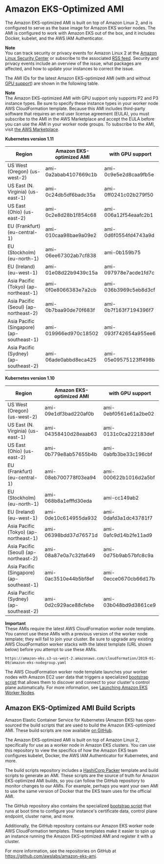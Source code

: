 # Amazon EKS\-Optimized AMI<a name="eks-optimized-ami"></a>

The Amazon EKS\-optimized AMI is built on top of Amazon Linux 2, and is configured to serve as the base image for Amazon EKS worker nodes\. The AMI is configured to work with Amazon EKS out of the box, and it includes Docker, kubelet, and the AWS IAM Authenticator\. 

**Note**  
You can track security or privacy events for Amazon Linux 2 at the [Amazon Linux Security Center](https://alas.aws.amazon.com/alas2.html) or subscribe to the associated [RSS feed](https://alas.aws.amazon.com/AL2/alas.rss)\. Security and privacy events include an overview of the issue, what packages are affected, and how to update your instances to correct the issue\.

The AMI IDs for the latest Amazon EKS\-optimized AMI \(with and without [GPU support](gpu-ami.md)\) are shown in the following table\.

**Note**  
The Amazon EKS\-optimized AMI with GPU support only supports P2 and P3 instance types\. Be sure to specify these instance types in your worker node AWS CloudFormation template\. Because this AMI includes third\-party software that requires an end user license agreement \(EULA\), you must subscribe to the AMI in the AWS Marketplace and accept the EULA before you can use the AMI in your worker node groups\. To subscribe to the AMI, visit [the AWS Marketplace](https://aws.amazon.com/marketplace/pp/B07GRHFXGM)\.


**Kubernetes version 1\.11**  

| Region | Amazon EKS\-optimized AMI | with GPU support | 
| --- | --- | --- | 
| US West \(Oregon\) \(us\-west\-2\) | ami\-0a2abab4107669c1b | ami\-0c9e5e2d8caa9fb5e | 
| US East \(N\. Virginia\) \(us\-east\-1\) | ami\-0c24db5df6badc35a | ami\-0ff0241c02b279f50 | 
| US East \(Ohio\) \(us\-east\-2\) | ami\-0c2e8d28b1f854c68 | ami\-006a12f54eaafc2b1 | 
| EU \(Frankfurt\) \(eu\-central\-1\) | ami\-010caa98bae9a09e2 | ami\-0d6f0554fd4743a9d | 
| EU \(Stockholm\) \(eu\-north\-1\) | ami\-06ee67302ab7cf838 | ami\-0b159b75  | 
| EU \(Ireland\) \(eu\-west\-1\) | ami\-01e08d22b9439c15a | ami\-097978e7acde1fd7c | 
| Asia Pacific \(Tokyo\) \(ap\-northeast\-1\) | ami\-0f0e8066383e7a2cb | ami\-036b3969c5eb8d3cf | 
| Asia Pacific \(Seoul\) \(ap\-northeast\-2\) | ami\-0b7baa90de70f683f | ami\-0b7f163f7194396f7 | 
| Asia Pacific \(Singapore\) \(ap\-southeast\-1\) | ami\-019966ed970c18502 | ami\-093f742654a955ee6 | 
| Asia Pacific \(Sydney\) \(ap\-southeast\-2\) | ami\-06ade0abbd8eca425 | ami\-05e09575123ff498b | 


**Kubernetes version 1\.10**  

| Region | Amazon EKS\-optimized AMI | with GPU support | 
| --- | --- | --- | 
| US West \(Oregon\) \(us\-west\-2\) | ami\-09e1df3bad220af0b | ami\-0ebf0561e61a2be02 | 
| US East \(N\. Virginia\) \(us\-east\-1\) | ami\-04358410d28eaab63 | ami\-0131c0ca222183def | 
| US East \(Ohio\) \(us\-east\-2\) | ami\-0b779e8ab57655b4b | ami\-0abfb3be33c196cbf | 
| EU \(Frankfurt\) \(eu\-central\-1\) | ami\-08eb700778f03ea94 | ami\-000622b1016d2a5bf | 
| EU \(Stockholm\) \(eu\-north\-1\) | ami\-068b8a1efffd30eda | ami\-cc149ab2 | 
| EU \(Ireland\) \(eu\-west\-1\) | ami\-0de10c614955da932 | ami\-0dafd3a1dc43781f7 | 
| Asia Pacific \(Tokyo\) \(ap\-northeast\-1\) | ami\-06398bdd37d76571d | ami\-0afc9d14b2fe11ad9 | 
| Asia Pacific \(Seoul\) \(ap\-northeast\-2\) | ami\-08a87e0a7c32fa649 | ami\-0d75b9ab57bfc8c9a | 
| Asia Pacific \(Singapore\) \(ap\-southeast\-1\) | ami\-0ac3510e44b5bf8ef | ami\-0ecce0670cb66d17b | 
| Asia Pacific \(Sydney\) \(ap\-southeast\-2\) | ami\-0d2c929ace88cfebe | ami\-03b048bd9d3861ce9 | 

**Important**  
These AMIs require the latest AWS CloudFormation worker node template\. You cannot use these AMIs with a previous version of the worker node template; they will fail to join your cluster\. Be sure to upgrade any existing AWS CloudFormation worker stacks with the latest template \(URL shown below\) before you attempt to use these AMIs\.  

```
https://amazon-eks.s3-us-west-2.amazonaws.com/cloudformation/2019-01-09/amazon-eks-nodegroup.yaml
```

The AWS CloudFormation worker node template launches your worker nodes with Amazon EC2 user data that triggers a specialized [bootstrap script](https://github.com/awslabs/amazon-eks-ami/blob/master/files/bootstrap.sh) that allows them to discover and connect to your cluster's control plane automatically\. For more information, see [Launching Amazon EKS Worker Nodes](launch-workers.md)\.

## Amazon EKS\-Optimized AMI Build Scripts<a name="eks-ami-build-scripts"></a>

Amazon Elastic Container Service for Kubernetes \(Amazon EKS\) has open\-sourced the build scripts that are used to build the Amazon EKS\-optimized AMI\. These build scripts are now available [on GitHub](https://github.com/awslabs/amazon-eks-ami)\.

 The Amazon EKS\-optimized AMI is built on top of Amazon Linux 2, specifically for use as a worker node in Amazon EKS clusters\. You can use this repository to view the specifics of how the Amazon EKS team configures kubelet, Docker, the AWS IAM Authenticator for Kubernetes, and more\. 

 The build scripts repository includes a [HashiCorp Packer](https://www.packer.io/) template and build scripts to generate an AMI\. These scripts are the source of truth for Amazon EKS\-optimized AMI builds, so you can follow the GitHub repository to monitor changes to our AMIs\. For example, perhaps you want your own AMI to use the same version of Docker that the EKS team uses for the official AMI\. 

The GitHub repository also contains the specialized [bootstrap script](https://github.com/awslabs/amazon-eks-ami/blob/master/files/bootstrap.sh) that runs at boot time to configure your instance's certificate data, control plane endpoint, cluster name, and more\.

 Additionally, the GitHub repository contains our Amazon EKS worker node AWS CloudFormation templates\. These templates make it easier to spin up an instance running the Amazon EKS\-optimized AMI and register it with a cluster\.

 For more information, see the repositories on GitHub at [https://github\.com/awslabs/amazon\-eks\-ami](https://github.com/awslabs/amazon-eks-ami)\.